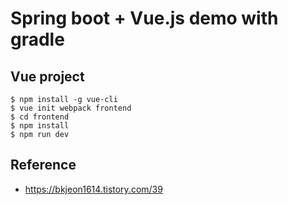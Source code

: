 # Spring boot + Vue.js demo with gradle  


## Vue project  

```aidl
$ npm install -g vue-cli
$ vue init webpack frontend
$ cd frontend
$ npm install
$ npm run dev
```


## Reference  

- https://bkjeon1614.tistory.com/39